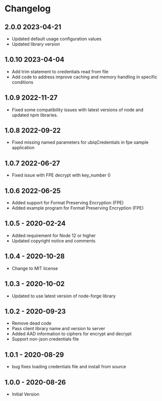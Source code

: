 # Changelog

## 2.0.0 2023-04-21
* Updated default usage configuration values
* Updated library version

## 1.0.10 2023-04-04
* Add trim statement to credentials read from file
* Add code to address improve caching and memory handling in specific conditions

## 1.0.9 2022-11-27
* Fixed some compatibility issues with latest versions of node and updated
  npm libraries.

## 1.0.8 2022-09-22
* Fixed missing named parameters for ubiqCredentials in fpe sample application

## 1.0.7 2022-06-27
* Fixed issue with FPE decrypt with key_number 0

## 1.0.6 2022-06-25
* Added support for Format Preserving Encryption (FPE)
* Added example program for Format Preserving Encryption (FPE)

## 1.0.5 - 2020-02-24
* Added requirement for Node 12 or higher
* Updated copyright notice and comments

## 1.0.4 - 2020-10-28
* Change to MIT license

## 1.0.3 - 2020-10-02
* Updated to use latest version of node-forge library

## 1.0.2 - 2020-09-23
* Remove dead code
* Pass client library name and version to server
* Added AAD information to ciphers for encrypt and decrypt
* Support non-json credentials file

## 1.0.1 - 2020-08-29
* bug fixes loading credentials file and install from source

## 1.0.0 - 2020-08-26
* Initial Version
